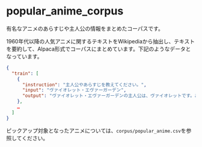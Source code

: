 # popular_anime_corpus

有名なアニメのあらすじや主人公の情報をまとめたコーパスです。

1960年代以降の人気アニメに関するテキストをWikipediaから抽出し、テキストを要約して、Alpaca形式でコーパスにまとめています。下記のようなデータとなっています。

```json
{
  "train": [
    {
      "instruction": "主人公やあらすじを教えてください。",
      "input": "ヴァイオレット・エヴァーガーデン",
      "output": "ヴァイオレット・エヴァーガーデンの主人公は、ヴァイオレットです。あらすじは、推定18歳となったヴァイオレットが、C.H郵便社で自動手記人形として勤務しながら、人々の心を届ける手紙を書く日々を送る中で、自身の過去と向き合いながら成長していく物語です。彼女はかつてのトラウマを乗り越え、他者とのつながりを大切にしながら、希望と愛を伝え続けていきます。"
    },
    …
  ]
}
```

ピックアップ対象となったアニメについては、`corpus/popular_anime.csv`を参照してください。


